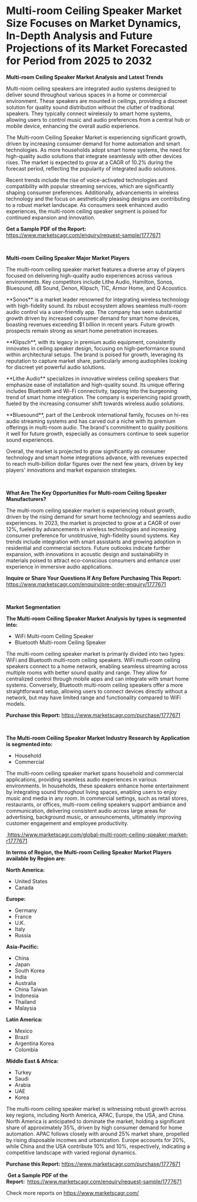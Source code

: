 <p><h1>Multi-room Ceiling Speaker Market Size Focuses on Market Dynamics, In-Depth Analysis and Future Projections of its Market Forecasted for Period from 2025 to 2032</h1></p><p><strong>Multi-room Ceiling Speaker Market Analysis and Latest Trends</strong></p>
<p><p>Multi-room ceiling speakers are integrated audio systems designed to deliver sound throughout various spaces in a home or commercial environment. These speakers are mounted in ceilings, providing a discreet solution for quality sound distribution without the clutter of traditional speakers. They typically connect wirelessly to smart home systems, allowing users to control music and audio preferences from a central hub or mobile device, enhancing the overall audio experience.</p><p>The Multi-room Ceiling Speaker Market is experiencing significant growth, driven by increasing consumer demand for home automation and smart technologies. As more households adopt smart home systems, the need for high-quality audio solutions that integrate seamlessly with other devices rises. The market is expected to grow at a CAGR of 10.2% during the forecast period, reflecting the popularity of integrated audio solutions. </p><p>Recent trends include the rise of voice-activated technologies and compatibility with popular streaming services, which are significantly shaping consumer preferences. Additionally, advancements in wireless technology and the focus on aesthetically pleasing designs are contributing to a robust market landscape. As consumers seek enhanced audio experiences, the multi-room ceiling speaker segment is poised for continued expansion and innovation.</p></p>
<p><strong>Get a Sample PDF of the Report:&nbsp;</strong> <a href="https://www.marketscagr.com/enquiry/request-sample/1777671?utm_campaign=3172&utm_medium=2&utm_source=Github&utm_content=ia&utm_term=06042025&utm_id=multi-room-ceiling-speaker">https://www.marketscagr.com/enquiry/request-sample/1777671</a></p>
<p>&nbsp;</p>
<p><strong>Multi-room Ceiling Speaker Major Market Players</strong></p>
<p><p>The multi-room ceiling speaker market features a diverse array of players focused on delivering high-quality audio experiences across various environments. Key competitors include Lithe Audio, Hamilton, Sonos, Bluesound, dB Sound, Denon, Klipsch, TIC, Armor Home, and Q Acoustics.</p><p>**Sonos** is a market leader renowned for integrating wireless technology with high-fidelity sound. Its robust ecosystem allows seamless multi-room audio control via a user-friendly app. The company has seen substantial growth driven by increased consumer demand for smart home devices, boasting revenues exceeding $1 billion in recent years. Future growth prospects remain strong as smart home penetration increases.</p><p>**Klipsch**, with its legacy in premium audio equipment, consistently innovates in ceiling speaker design, focusing on high-performance sound within architectural setups. The brand is poised for growth, leveraging its reputation to capture market share, particularly among audiophiles looking for discreet yet powerful audio solutions.</p><p>**Lithe Audio** specializes in innovative wireless ceiling speakers that emphasize ease of installation and high-quality sound. Its unique offering includes Bluetooth and Wi-Fi connectivity, tapping into the burgeoning trend of smart home integration. The company is experiencing rapid growth, fueled by the increasing consumer shift towards wireless audio solutions.</p><p>**Bluesound**, part of the Lenbrook international family, focuses on hi-res audio streaming systems and has carved out a niche with its premium offerings in multi-room audio. The brand's commitment to quality positions it well for future growth, especially as consumers continue to seek superior sound experiences.</p><p>Overall, the market is projected to grow significantly as consumer technology and smart home integrations advance, with revenues expected to reach multi-billion dollar figures over the next few years, driven by key players' innovations and market expansion strategies.</p></p>
<p>&nbsp;</p>
<p><strong>What Are The Key Opportunities For Multi-room Ceiling Speaker Manufacturers?</strong></p>
<p><p>The multi-room ceiling speaker market is experiencing robust growth, driven by the rising demand for smart home technology and seamless audio experiences. In 2023, the market is projected to grow at a CAGR of over 12%, fueled by advancements in wireless technologies and increasing consumer preference for unobtrusive, high-fidelity sound systems. Key trends include integration with smart assistants and growing adoption in residential and commercial sectors. Future outlooks indicate further expansion, with innovations in acoustic design and sustainability in materials poised to attract eco-conscious consumers and enhance user experience in immersive audio applications.</p></p>
<p><strong>Inquire or Share Your Questions If Any Before Purchasing This Report:</strong> <a href="https://www.marketscagr.com/enquiry/pre-order-enquiry/1777671?utm_campaign=3172&utm_medium=2&utm_source=Github&utm_content=ia&utm_term=06042025&utm_id=multi-room-ceiling-speaker">https://www.marketscagr.com/enquiry/pre-order-enquiry/1777671</a></p>
<p>&nbsp;</p>
<p><strong>Market Segmentation</strong></p>
<p><strong>The Multi-room Ceiling Speaker Market Analysis by types is segmented into:</strong></p>
<p><ul><li>WiFi Multi-room Ceiling Speaker</li><li>Bluetooth Multi-room Ceiling Speaker</li></ul></p>
<p><p>The multi-room ceiling speaker market is primarily divided into two types: WiFi and Bluetooth multi-room ceiling speakers. WiFi multi-room ceiling speakers connect to a home network, enabling seamless streaming across multiple rooms with better sound quality and range. They allow for centralized control through mobile apps and can integrate with smart home systems. Conversely, Bluetooth multi-room ceiling speakers offer a more straightforward setup, allowing users to connect devices directly without a network, but may have limited range and functionality compared to WiFi models.</p></p>
<p><strong>Purchase this Report:&nbsp;</strong><a href="https://www.marketscagr.com/purchase/1777671?utm_campaign=3172&utm_medium=2&utm_source=Github&utm_content=ia&utm_term=06042025&utm_id=multi-room-ceiling-speaker">https://www.marketscagr.com/purchase/1777671</a></p>
<p>&nbsp;</p>
<p><strong>The Multi-room Ceiling Speaker Market Industry Research by Application is segmented into:</strong></p>
<p><ul><li>Household</li><li>Commercial</li></ul></p>
<p><p>The multi-room ceiling speaker market spans household and commercial applications, providing seamless audio experiences in various environments. In households, these speakers enhance home entertainment by integrating sound throughout living spaces, enabling users to enjoy music and media in any room. In commercial settings, such as retail stores, restaurants, or offices, multi-room ceiling speakers support ambiance and communication, delivering consistent audio across large areas for advertising, background music, or announcements, ultimately improving customer engagement and employee productivity.</p></p>
<p><a href="https://www.marketscagr.com/global-multi-room-ceiling-speaker-market-r1777671?utm_campaign=3172&utm_medium=2&utm_source=Github&utm_content=ia&utm_term=06042025&utm_id=multi-room-ceiling-speaker">&nbsp;https://www.marketscagr.com/global-multi-room-ceiling-speaker-market-r1777671</a></p>
<p><strong>In terms of Region, the Multi-room Ceiling Speaker Market Players available by Region are:</strong></p>
<p>
    <p> <strong> North America: </strong>
        <ul>
            <li>United States</li>
            <li>Canada</li>
        </ul>
        </p> 
    <p> <strong> Europe: </strong>
        <ul>
            <li>Germany</li>
            <li>France</li>
            <li>U.K.</li>
            <li>Italy</li>
            <li>Russia</li>
        </ul>
        </p> 
    <p> <strong> Asia-Pacific: </strong>
        <ul>
            <li>China</li>
            <li>Japan</li>
            <li>South Korea</li>
            <li>India</li>
            <li>Australia</li>
            <li>China Taiwan</li>
            <li>Indonesia</li>
            <li>Thailand</li>
            <li>Malaysia</li>
        </ul>
        </p> 
    <p> <strong> Latin America: </strong>
        <ul>
            <li>Mexico</li>
            <li>Brazil</li>
            <li>Argentina Korea</li>
            <li>Colombia</li>
        </ul>
        </p> 
    <p> <strong> Middle East & Africa: </strong>
        <ul>
            <li>Turkey</li>
            <li>Saudi</li>
            <li>Arabia</li>
            <li>UAE</li>
            <li>Korea</li>
        </ul>
    </p>
    </p>
<p><p>The multi-room ceiling speaker market is witnessing robust growth across key regions, including North America, APAC, Europe, the USA, and China. North America is anticipated to dominate the market, holding a significant share of approximately 35%, driven by high consumer demand for home automation. APAC follows closely with around 25% market share, propelled by rising disposable incomes and urbanization. Europe accounts for 20%, while China and the USA contribute 10% and 10%, respectively, indicating a competitive landscape with varied regional dynamics.</p></p>
<p><strong>Purchase this Report: </strong><a href="https://www.marketscagr.com/purchase/1777671?utm_campaign=3172&utm_medium=2&utm_source=Github&utm_content=ia&utm_term=06042025&utm_id=multi-room-ceiling-speaker">https://www.marketscagr.com/purchase/1777671</a></p>
<p>&nbsp;<strong>Get a Sample PDF of the Report:&nbsp;&nbsp;</strong><a href="https://www.marketscagr.com/enquiry/request-sample/1777671?utm_campaign=3172&utm_medium=2&utm_source=Github&utm_content=ia&utm_term=06042025&utm_id=multi-room-ceiling-speaker">https://www.marketscagr.com/enquiry/request-sample/1777671</a></p>
<p><strong></strong></p>
<p>Check more reports on <a href="https://www.marketscagr.com/?utm_campaign=3172&utm_medium=2&utm_source=Github&utm_content=ia&utm_term=06042025&utm_id=multi-room-ceiling-speaker">https://www.marketscagr.com/</a></p>